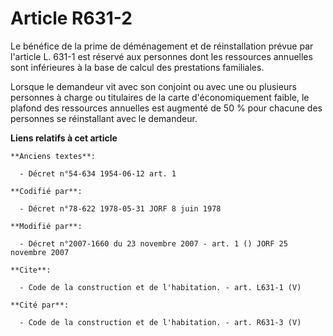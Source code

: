 # Article R631-2

Le bénéfice de la prime de déménagement et de réinstallation prévue par l'article L. 631-1 est réservé aux personnes dont les
ressources annuelles sont inférieures à la base de calcul des prestations familiales. 

Lorsque le demandeur vit avec son conjoint ou avec une ou plusieurs personnes à charge ou titulaires de la carte
d'économiquement faible, le plafond des ressources annuelles est augmenté de 50 % pour chacune des personnes se réinstallant
avec le demandeur.

**Liens relatifs à cet article**

	**Anciens textes**:

	  - Décret n°54-634 1954-06-12 art. 1

	**Codifié par**:

	  - Décret n°78-622 1978-05-31 JORF 8 juin 1978

	**Modifié par**:

	  - Décret n°2007-1660 du 23 novembre 2007 - art. 1 () JORF 25 novembre 2007

	**Cite**:

	  - Code de la construction et de l'habitation. - art. L631-1 (V)

	**Cité par**:

	  - Code de la construction et de l'habitation. - art. R631-3 (V)

